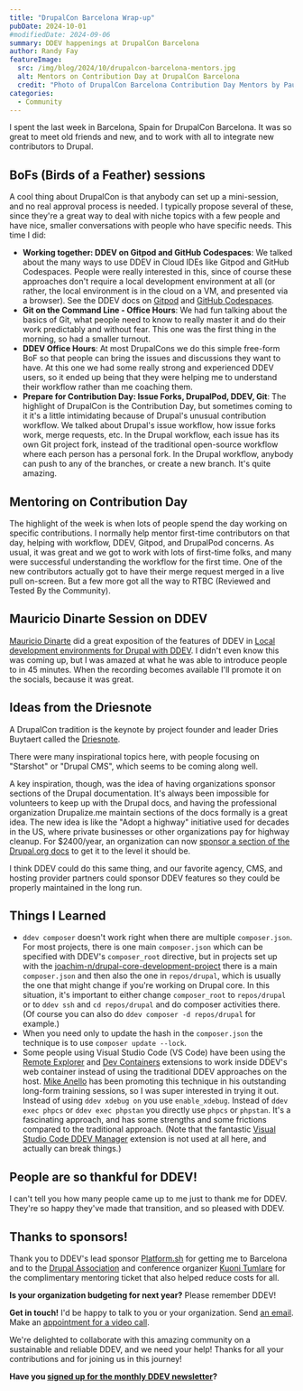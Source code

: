 ```yaml
---
title: "DrupalCon Barcelona Wrap-up"
pubDate: 2024-10-01
#modifiedDate: 2024-09-06
summary: DDEV happenings at DrupalCon Barcelona
author: Randy Fay
featureImage:
  src: /img/blog/2024/10/drupalcon-barcelona-mentors.jpg
  alt: Mentors on Contribution Day at DrupalCon Barcelona
  credit: "Photo of DrupalCon Barcelona Contribution Day Mentors by Paul Johnson"
categories:
  - Community
---
```


I spent the last week in Barcelona, Spain for DrupalCon Barcelona. It was so great to meet old friends and new, and to work with all to integrate new contributors to Drupal.

## BoFs (Birds of a Feather) sessions

A cool thing about DrupalCon is that anybody can set up a mini-session, and no real approval process is needed. I typically propose several of these, since they're a great way to deal with niche topics with a few people and have nice, smaller conversations with people who have specific needs. This time I did:

- **Working together: DDEV on Gitpod and GitHub Codespaces**: We talked about the many ways to use DDEV in Cloud IDEs like Gitpod and GitHub Codespaces. People were really interested in this, since of course these approaches don't require a local development environment at all (or rather, the local environment is in the cloud on a VM, and presented via a browser). See the DDEV docs on [Gitpod](https://docs.ddev.com/en/latest/users/install/ddev-installation/#ddev-installation-gitpod) and [GitHub Codespaces](https://docs.ddev.com/en/latest/users/install/ddev-installation/#ddev-installation-codespaces).
- **Git on the Command Line - Office Hours**: We had fun talking about the basics of Git, what people need to know to really master it and do their work predictably and without fear. This one was the first thing in the morning, so had a smaller turnout.
- **DDEV Office Hours**: At most DrupalCons we do this simple free-form BoF so that people can bring the issues and discussions they want to have. At this one we had some really strong and experienced DDEV users, so it ended up being that they were helping me to understand their workflow rather than me coaching them.
- **Prepare for Contribution Day: Issue Forks, DrupalPod, DDEV, Git**: The highlight of DrupalCon is the Contribution Day, but sometimes coming to it it's a little intimidating because of Drupal's unusual contribution workflow. We talked about Drupal's issue workflow, how issue forks work, merge requests, etc. In the Drupal workflow, each issue has its own Git project fork, instead of the traditional open-source workflow where each person has a personal fork. In the Drupal workflow, anybody can push to any of the branches, or create a new branch. It's quite amazing.

## Mentoring on Contribution Day

The highlight of the week is when lots of people spend the day working on specific contributions. I normally help mentor first-time contributors on that day, helping with workflow, DDEV, Gitpod, and DrupalPod concerns. As usual, it was great and we got to work with lots of first-time folks, and many were successful understanding the workflow for the first time. One of the new contributors actually got to have their merge request merged in a live pull on-screen. But a few more got all the way to RTBC (Reviewed and Tested By the Community).

## Mauricio Dinarte Session on DDEV

[Mauricio Dinarte](https://www.drupal.org/u/dinarcon) did a great exposition of the features of DDEV in [Local development environments for Drupal with DDEV](https://events.drupal.org/barcelona2024/session/local-development-environments-drupal-ddev). I didn't even know this was coming up, but I was amazed at what he was able to introduce people to in 45 minutes. When the recording becomes available I'll promote it on the socials, because it was great.

## Ideas from the Driesnote

A DrupalCon tradition is the keynote by project founder and leader Dries Buytaert called the [Driesnote](https://dri.es/state-of-drupal-presentation-september-2024).

There were many inspirational topics here, with people focusing on "Starshot" or "Drupal CMS", which seems to be coming along well.

A key inspiration, though, was the idea of having organizations sponsor sections of the Drupal documentation. It's always been impossible for volunteers to keep up with the Drupal docs, and having the professional organization Drupalize.me maintain sections of the docs formally is a great idea. The new idea is like the "Adopt a highway" initiative used for decades in the US, where private businesses or other organizations pay for highway cleanup. For $2400/year, an organization can now [sponsor a section of the Drupal.org docs](https://drupalize.me/blog/adopt-document-sponsor-drupal-cms-documentation) to get it to the level it should be.

I think DDEV could do this same thing, and our favorite agency, CMS, and hosting provider partners could sponsor DDEV features so they could be properly maintained in the long run.

## Things I Learned

- `ddev composer` doesn't work right when there are multiple `composer.json`. For most projects, there is one main `composer.json` which can be specified with DDEV's `composer_root` directive, but in projects set up with the [joachim-n/drupal-core-development-project](https://github.com/joachim-n/drupal-core-development-project) there is a main `composer.json` and then also the one in `repos/drupal`, which is usually the one that might change if you're working on Drupal core. In this situation, it's important to either change `composer_root` to `repos/drupal` or to `ddev ssh` and `cd repos/drupal` and do composer activities there. (Of course you can also do `ddev composer -d repos/drupal` for example.)
- When you need only to update the hash in the `composer.json` the technique is to use `composer update --lock`.
- Some people using Visual Studio Code (VS Code) have been using the [Remote Explorer](https://marketplace.visualstudio.com/items?itemName=ms-vscode.remote-explorer) and [Dev Containers](https://marketplace.visualstudio.com/items?itemName=ms-vscode-remote.remote-containers) extensions to work inside DDEV's web container instead of using the traditional DDEV approaches on the host. [Mike Anello](https://www.drupaleasy.com/) has been promoting this technique in his outstanding long-form training sessions, so I was super interested in trying it out. Instead of using `ddev xdebug on` you use `enable_xdebug`. Instead of `ddev exec phpcs` or `ddev exec phpstan` you directly use `phpcs` or `phpstan`. It's a fascinating approach, and has some strengths and some frictions compared to the traditional approach. (Note that the fantastic [Visual Studio Code DDEV Manager](https://marketplace.visualstudio.com/items?itemName=biati.ddev-manager) extension is not used at all here, and actually can break things.)

## People are so thankful for DDEV!

I can't tell you how many people came up to me just to thank me for DDEV. They're so happy they've made that transition, and so pleased with DDEV.

## Thanks to sponsors!

Thank you to DDEV's lead sponsor [Platform.sh](https://platform.sh) for getting me to Barcelona and to the [Drupal Association](https://www.drupal.org/association) and conference organizer [Kuoni Tumlare](https://www.kuonitumlare.com/) for the complimentary mentoring ticket that also helped reduce costs for all.

**Is your organization budgeting for next year?** Please remember DDEV!

**Get in touch!** I'd be happy to talk to you or your organization. Send [an email](mailto:randy.fay%40ddev.com). Make an [appointment for a video call](https://cal.com/randyfay/30min).

We're delighted to collaborate with this amazing community on a sustainable and reliable DDEV, and we need your help! Thanks for all your contributions and for joining us in this journey!

**Have you [signed up for the monthly DDEV newsletter](/newsletter)?**
